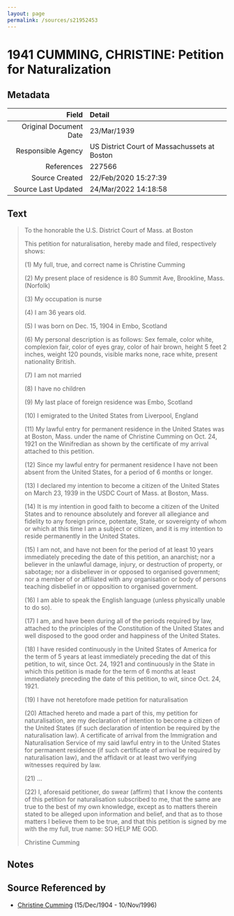 ```yaml
---
layout: page
permalink: /sources/s21952453
---
```


# 1941 CUMMING, CHRISTINE: Petition for Naturalization

## Metadata
Field | Detail
---:|:---
Original Document Date | 23/Mar/1939
Responsible Agency | US District Court of Massachussets at Boston
References | 227566
Source Created | 22/Feb/2020 15:27:39
Source Last Updated | 24/Mar/2022 14:18:58

## Text

> To the honorable the U.S. District Court of Mass. at Boston
>
> This petition for naturalisation, hereby made and filed, respectively shows:
>
> (1) My full, true, and correct name is Christine Cumming
>
> (2) My present place of residence is 80 Summit Ave, Brookline, Mass. (Norfolk)
>
> (3) My occupation is nurse
>
> (4) I am 36 years old.
>
> (5) I was born on Dec. 15, 1904 in Embo, Scotland
>
> (6) My personal description is as follows: Sex female, color white, complexion fair, color of eyes gray, color of hair brown, height 5 feet 2 inches, weight 120 pounds, visible marks none, race white, present nationality British.
>
> (7) I am not married
>
> (8) I have no children
>
> (9) My last place of foreign residence was Embo, Scotland
>
> (10) I emigrated to the United States from Liverpool, England
>
> (11) My lawful entry for permanent residence in the United States was at Boston, Mass. under the name of Christine Cumming on Oct. 24, 1921 on the Winifredian as shown by the certificate of my arrival attached to this petition.
>
> (12) Since my lawful entry for permanent residence I have not been absent from the United States, for a period of 6 months or longer.
>
> (13) I declared my intention to become a citizen of the United States on March 23, 1939 in the USDC Court of Mass. at  Boston, Mass.
>
> (14) It is my intention in good faith to become a citizen of the United States and to renounce absolutely and forever all allegiance and fidelity to any foreign prince, potentate, State, or sovereignty of whom or which at this time I am a subject or citizen, and it is my intention to reside permanently in the United States.
>
> (15) I am not, and have not been for the period of at least 10 years immediately preceding the date of this petition, an anarchist; nor a believer in the unlawful damage, injury, or destruction of property, or sabotage; nor a disbeliever in or opposed to organised government; nor a member of or affiliated with any organisation or body of persons teaching disbelief in or opposition to organised government.
>
> (16) I am able to speak the English language (unless physically unable to do so).
>
> (17) I am, and have been during all of the periods required by law, attached to the principles of the Constitution of the United States and well disposed to the good order and happiness of the United States.
>
> (18) I have resided continuously in the United States of America for the term of 5 years at least immediately preceding the dat of this petition, to wit, since Oct. 24, 1921 and continuously in the State in which this petition is made for the term of 6 months at least immediately preceding the date of this petition, to wit, since Oct. 24, 1921.
>
> (19) I have not heretofore made petition for naturalisation 
>
> (20) Attached hereto and made a part of this, my petition for naturalisation, are my declaration of intention to become a citizen of the United States (if such declaration of intention be required by the naturalisation law). A certificate of arrival from the Immigration and Naturalisation Service of my said lawful entry in to the United States for permanent residence (if such certificate of arrival be required by naturalisation law), and the affidavit or at least two verifying witnesses required by law.
>
> (21) ...
>
> (22) I, aforesaid petitioner, do swear (affirm) that I know the contents of this petition for naturalisation subscribed to me, that the same are true to the best of my own knowledge, except as to matters therein stated to be alleged upon information and belief, and that as to those matters I believe them to be true, and that this petition is signed by me with the my full, true name: SO HELP ME GOD.
>
> Christine Cumming
>

## Notes


## Source Referenced by

* [Christine Cumming](../people/@24328630@-christine-cumming-b1904-12-15-d1996-11-10.md) (15/Dec/1904 - 10/Nov/1996)
